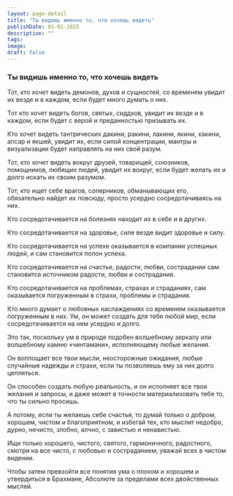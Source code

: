 ```yaml
---
layout: page-detail
title: "Ты видишь именно то, что хочешь видеть"
publishDate: 01-01-2025
description: ""
tags:
image:
draft: false
---
```


### Ты видишь именно то, что хочешь видеть

Тот, кто хочет видеть демонов, духов и сущностей, со временем увидит их везде и в каждом, если будет много думать о них.

Тот кто хочет видеть богов, святых, сиддхов, увидит их везде и в каждом, если будет с верой и преданностью призывать их.

Кто хочет видеть тантрических дакини, ракини, лакини, якини, хакини, апсар и якшей, увидит их, если силой концентрации, мантры и визуализации будет направлять на них свой разум.

Тот, кто хочет видеть вокруг друзей, товарищей, союзников, помощников, любящих людей, увидит их вокруг, если будет желать их и долго искать их своим разумом.

Тот, кто ищет себе врагов, соперников, обманывающих его, обязательно найдет их повсюду, просто усердно сосредотачиваясь на них.

Кто сосредотачивается на болезнях находит их в себе и в других.

Кто сосредотачивается на здоровье, силе везде видит здоровье и силу.

Кто сосредотачивается на успехе оказывается в компании успешных людей, и сам становится полон успеха.

Кто сосредотачивается на счастье, радости, любви, сострадании сам становится источником радости, любви и сострадания.

Кто сосредотачивается на проблемах, страхах и страданиях, сам оказывается погруженным в страхи, проблемы и страдания.

Кто много думает о любовных наслаждениях со временем оказывается погруженным в них. Ум, он может создать для тебя любой мир, если сосредотачивается на нем усердно и долго.

Это так, поскольку ум в природе подобен волшебному зеркалу или волшебному камню «чинтамани», исполняющему любые желания.

Он воплощает все твои мысли, неосторожные ожидания, любые случайные надежды и страхи, если ты позволяешь ему за них долго цепляться.

Он способен создать любую реальность, и он исполняет все твои желания и запросы, и даже может в точности материализовать тебе то, что ты сильно просишь.

А потому, если ты желаешь себе счастья, то думай только о добром, хорошем, чистом и благоприятном, и избегай тех, кто мыслит недобро, дурно, нечисто, злобно, алчно, с завистью и ненавистью.

Ищи только хорошего, чистого, святого, гармоничного, радостного, смотри на все чисто, с любовью и состраданием, уважай всех в чистом видении.

Чтобы затем превзойти все понятия ума о плохом и хорошем и утвердиться в Брахмане, Абсолюте за пределами всех двойственных мыслей.
  
  
